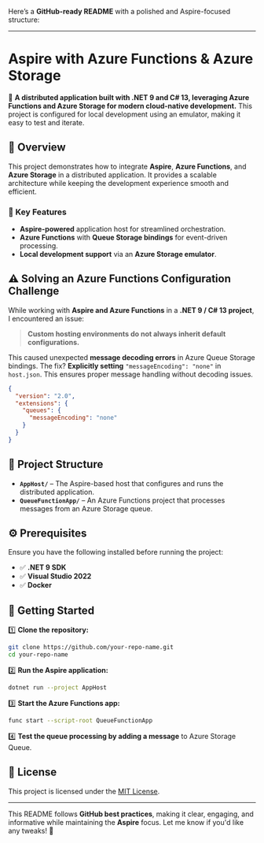 Here’s a **GitHub-ready README** with a polished and Aspire-focused structure:  

---

# **Aspire with Azure Functions & Azure Storage**  

🚀 **A distributed application built with .NET 9 and C# 13, leveraging Azure Functions and Azure Storage for modern cloud-native development.** This project is configured for local development using an emulator, making it easy to test and iterate.  

## **🔹 Overview**  

This project demonstrates how to integrate **Aspire**, **Azure Functions**, and **Azure Storage** in a distributed application. It provides a scalable architecture while keeping the development experience smooth and efficient.  

### **📌 Key Features**  

- **Aspire-powered** application host for streamlined orchestration.  
- **Azure Functions** with **Queue Storage bindings** for event-driven processing.  
- **Local development support** via an **Azure Storage emulator**.  

## **⚠️ Solving an Azure Functions Configuration Challenge**  

While working with **Aspire and Azure Functions** in a **.NET 9 / C# 13 project**, I encountered an issue:  

> **Custom hosting environments do not always inherit default configurations.**  

This caused unexpected **message decoding errors** in Azure Queue Storage bindings. The fix? **Explicitly setting** `"messageEncoding": "none"` in `host.json`. This ensures proper message handling without decoding issues.  

```json
{
  "version": "2.0",
  "extensions": {
    "queues": {
      "messageEncoding": "none"
    }
  }
}
```

## **📁 Project Structure**  

- **`AppHost/`** – The Aspire-based host that configures and runs the distributed application.  
- **`QueueFunctionApp/`** – An Azure Functions project that processes messages from an Azure Storage queue.  

## **⚙️ Prerequisites**  

Ensure you have the following installed before running the project:  

- ✅ **.NET 9 SDK**  
- ✅ **Visual Studio 2022**  
- ✅ **Docker**  

## **🚀 Getting Started**  

1️⃣ **Clone the repository:**  
```sh
git clone https://github.com/your-repo-name.git
cd your-repo-name
```
2️⃣ **Run the Aspire application:**  
```sh
dotnet run --project AppHost
```
3️⃣ **Start the Azure Functions app:**  
```sh
func start --script-root QueueFunctionApp
```
4️⃣ **Test the queue processing by adding a message** to Azure Storage Queue.  

## **📜 License**  

This project is licensed under the [MIT License](LICENSE).  

---

This README follows **GitHub best practices**, making it clear, engaging, and informative while maintaining the **Aspire** focus. Let me know if you'd like any tweaks! 🚀
